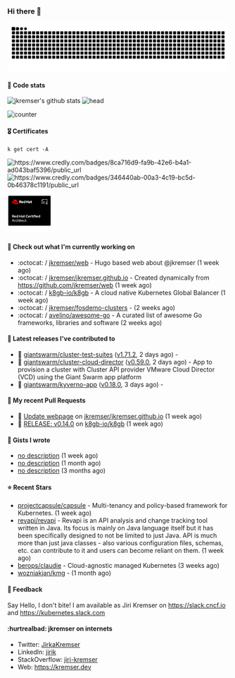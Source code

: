 ### Hi there 👋

<picture>
  <source media="(prefers-color-scheme: dark)" srcset="github-snake-dark.svg" />
  <source media="(prefers-color-scheme: light)" srcset="github-snake.svg" />
  <img alt="github-snake" src="github-snake.svg" />
</picture>

#### 📱 Code stats

![jkremser's github stats](https://github-readme-stats.vercel.app/api?username=jkremser&count_private=true&show_icons=true&hide_border=false&theme=tokyonight&title_color=5bcdec&bg_color=0d1117&border_radius=false) ![head](https://user-images.githubusercontent.com/535866/175570014-71166aaa-95f7-4a4f-869c-93a16481de4e.jpeg)



![counter](https://komarev.com/ghpvc/?username=jkremser&color=5bcdec&style=for-the-badge)

#### 🎖 Certificates
```
k get cert -A
```
<p align="left">
    <a style="text-decoration: none !important;" href="https://www.credly.com/badges/8ca716d9-fa9b-42e6-b4a1-ad043baf5396/public_url">
        <img src="https://training.linuxfoundation.org/wp-content/uploads/2022/11/CKA.png" alt="https://www.credly.com/badges/8ca716d9-fa9b-42e6-b4a1-ad043baf5396/public_url" width="110" height="110"/>
    </a>
    <a style="text-decoration: none !important;" href="https://www.credly.com/badges/346440ab-00a3-4c19-bc5d-0b46378c1191/public_url">
        <img src="https://training.linuxfoundation.org/wp-content/uploads/2022/11/CKS.png" alt="https://www.credly.com/badges/346440ab-00a3-4c19-bc5d-0b46378c1191/public_url" width="110" height="110"/>
    </a>
    <a style="text-decoration: none !important;" href="https://rhtapps.redhat.com/verify/?certId=120-194-022">
        <img src="./rhca.png" alt="https://rhtapps.redhat.com/verify/?certId=120-194-022" width="100" height="100"/>
    </a>
</p>

#### 👷 Check out what I'm currently working on

- :octocat: / [jkremser/web](https://github.com/jkremser/web) - Hugo based web about @jkremser (1 week ago)
- :octocat: / [jkremser/jkremser.github.io](https://github.com/jkremser/jkremser.github.io) - Created dynamically from https://github.com/jkremser/web (1 week ago)
- :octocat: / [k8gb-io/k8gb](https://github.com/k8gb-io/k8gb) - A cloud native Kubernetes Global Balancer (1 week ago)
- :octocat: / [jkremser/fosdemo-clusters](https://github.com/jkremser/fosdemo-clusters) -  (2 weeks ago)
- :octocat: / [avelino/awesome-go](https://github.com/avelino/awesome-go) - A curated list of awesome Go frameworks, libraries and software (2 weeks ago)

#### 🔭 Latest releases I've contributed to

- 🎉 [giantswarm/cluster-test-suites](https://github.com/giantswarm/cluster-test-suites) ([v1.71.2](https://github.com/giantswarm/cluster-test-suites/releases/tag/v1.71.2), 2 days ago) - 
- 🎉 [giantswarm/cluster-cloud-director](https://github.com/giantswarm/cluster-cloud-director) ([v0.59.0](https://github.com/giantswarm/cluster-cloud-director/releases/tag/v0.59.0), 2 days ago) - App to provision a cluster with Cluster API provider VMware Cloud Director (VCD) using the Giant Swarm app platform
- 🎉 [giantswarm/kyverno-app](https://github.com/giantswarm/kyverno-app) ([v0.18.0](https://github.com/giantswarm/kyverno-app/releases/tag/v0.18.0), 3 days ago) - 

#### 🔨 My recent Pull Requests

- 💪 [Update webpage](https://github.com/jkremser/jkremser.github.io/pull/12) on [jkremser/jkremser.github.io](https://github.com/jkremser/jkremser.github.io) (1 week ago)
- 💪 [RELEASE: v0.14.0](https://github.com/k8gb-io/k8gb/pull/1732) on [k8gb-io/k8gb](https://github.com/k8gb-io/k8gb) (1 week ago)

#### 📓 Gists I wrote

- [no description](https://gist.github.com/795191744bdf3050e91b54a8e24d7c52) (1 week ago)
- [no description](https://gist.github.com/abee4e0ee17bac1713160c2b347aed61) (1 month ago)
- [no description](https://gist.github.com/767a53a8cbc4efaebb0423c66d5e3fdb) (3 months ago)

#### ⭐ Recent Stars

- [projectcapsule/capsule](https://github.com/projectcapsule/capsule) - Multi-tenancy and policy-based framework for Kubernetes. (1 week ago)
- [revapi/revapi](https://github.com/revapi/revapi) -   Revapi is an API analysis and change tracking tool written in Java.  Its focus is mainly on Java language itself but it has been specifically designed to not be limited to just Java. API is much more than just java classes - also various configuration files, schemas, etc. can contribute to it and users can become reliant on them. (1 week ago)
- [berops/claudie](https://github.com/berops/claudie) - Cloud-agnostic managed Kubernetes (3 weeks ago)
- [wozniakjan/kmg](https://github.com/wozniakjan/kmg) -  (1 month ago)

#### 💬 Feedback

Say Hello, I don't bite! I am available as Jiri Kremser on https://slack.cncf.io and https://kubernetes.slack.com


#### :hurtrealbad: jkremser on internets

- Twitter: <a href="https://twitter.com/JirkaKremser">JirkaKremser</a>
- LinkedIn: <a href="https://www.linkedin.com/in/jirik/">jirik</a>
- StackOverflow: <a href="https://stackoverflow.com/users/1594980/jiri-kremser">jiri-kremser</a>
- Web: https://kremser.dev